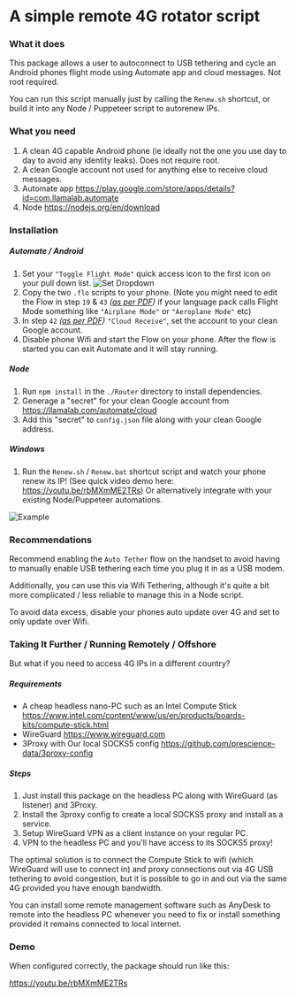 # A simple remote 4G rotator script

### What it does

This package allows a user to autoconnect to USB tethering and cycle an Android phones flight mode using Automate app and cloud messages. Not root required.

You can run this script manually just by calling the `Renew.sh` shortcut, or build it into any Node / Puppeteer script to autorenew IPs.

### What you need

1. A clean 4G capable Android phone (ie ideally not the one you use day to day to avoid any identity leaks). Does not require root.
2. A clean Google account not used for anything else to receive cloud messages.
3. Automate app https://play.google.com/store/apps/details?id=com.llamalab.automate
4. Node https://nodejs.org/en/download


### Installation

##### Automate / Android
1. Set your `"Toggle Flight Mode"` quick access icon to the first icon on your pull down list. 
![Set Dropdown](https://github.com/prescience-data/4g-rotator/blob/master/Doc/flight-mode.jpg?raw=true)
2. Copy the two `.flo` scripts to your phone.
    (Note you might need to edit the Flow in step `19` & `43` *([as per PDF](https://github.com/prescience-data/4g-rotator/blob/master/Flows/Toggle%20Flight%20Mode.pdf))* if your language pack calls Flight Mode something like `"Airplane Mode"` or `"Aeroplane Mode"` etc)
3. In step `42` *([as per PDF](https://github.com/prescience-data/4g-rotator/blob/master/Flows/Toggle%20Flight%20Mode.pdf))* `"Cloud Receive"`, set the account to your clean Google account.
4. Disable phone Wifi and start the Flow on your phone. After the flow is started you can exit Automate and it will stay running.

##### Node
1. Run `npm install` in the `./Router` directory to install dependencies. 
2. Generage a "secret" for your clean Google account from https://llamalab.com/automate/cloud
3. Add this "secret" to `config.json` file along with your clean Google address.

##### Windows
1. Run the `Renew.sh` / `Renew.bat` shortcut script and watch your phone renew its IP! (See quick video demo here: https://youtu.be/rbMXmME2TRs) 
Or alternatively integrate with your existing Node/Puppeteer automations.

![Example](https://github.com/prescience-data/4g-rotator/blob/master/Doc/demo.jpg?raw=true)

### Recommendations

Recommend enabling the `Auto Tether` flow on the handset to avoid having to manually enable USB tethering each time you plug it in as a USB modem.

Additionally, you can use this via Wifi Tethering, although it's quite a bit more complicated / less reliable to manage this in a Node script. 

To avoid data excess, disable your phones auto update over 4G and set to only update over Wifi.


### Taking It Further / Running Remotely / Offshore 

But what if you need to access 4G IPs in a different country?

##### Requirements
* A cheap headless nano-PC such as an Intel Compute Stick https://www.intel.com/content/www/us/en/products/boards-kits/compute-stick.html 
* WireGuard https://www.wireguard.com
* 3Proxy with Our local SOCKS5 config https://github.com/prescience-data/3proxy-config

##### Steps
1. Just install this package on the headless PC along with WireGuard (as listener) and 3Proxy.
2. Install the 3proxy config to create a local SOCKS5 proxy and install as a service.
3. Setup WireGuard VPN as a client instance on your regular PC.
4. VPN to the headless PC and you'll have access to its SOCKS5 proxy!

The optimal solution is to connect the Compute Stick to wifi (which WireGuard will use to connect in) and proxy connections out via 4G USB tethering to avoid congestion, but it is possible to go in and out via the same 4G provided you have enough bandwidth.

You can install some remote management software such as AnyDesk to remote into the headless PC whenever you need to fix or install something provided it remains connected to local internet. 


### Demo

When configured correctly, the package should run like this:

https://youtu.be/rbMXmME2TRs

